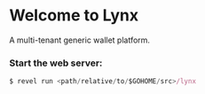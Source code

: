 # Welcome to Lynx

A multi-tenant generic wallet platform.


### Start the web server:

```javascript
$ revel run <path/relative/to/$GOHOME/src>/lynx
```
